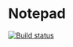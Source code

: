 # Notepad

[![Build status](https://build.appcenter.ms/v0.1/apps/c5f540f3-a38f-41bb-b12b-d1067d406d3c/branches/master/badge)](https://appcenter.ms)
